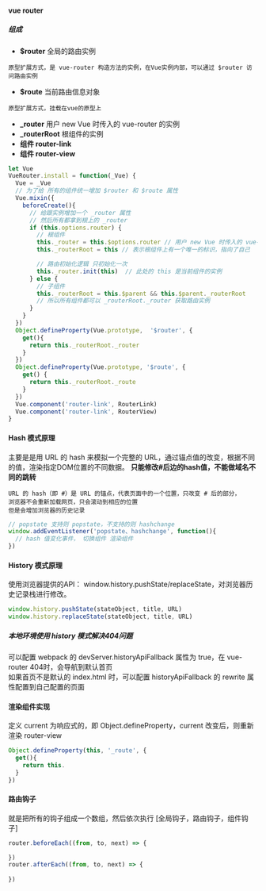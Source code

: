 #### vue router
##### 组成 
* **\$router** 全局的路由实例
```
原型扩展方式，是 vue-router 构造方法的实例，在Vue实例内部，可以通过 $router 访问路由实例
```
* **$route** 当前路由信息对象
```
原型扩展方式，挂载在vue的原型上
```
* **_router** 用户 new Vue 时传入的 vue-router 的实例
* **_routerRoot** 根组件的实例
* **组件 router-link**
* **组件 router-view**
```js
let Vue
VueRouter.install = function(_Vue) {
  Vue = _Vue
  // 为了给 所有的组件统一增加 $router 和 $route 属性
  Vue.mixin({
    beforeCreate(){
      // 给跟实例增加一个 _router 属性
      // 然后所有都拿到根上的 _router 
      if (this.options.router) {
        // 根组件
        this._router = this.$options.router // 用户 new Vue 时传入的 vue-router 的实例
        this._routerRoot = this // 表示根组件上有一个唯一的标识，指向了自己

        // 路由初始化逻辑 只初始化一次
        this._router.init(this)  // 此处的 this 是当前组件的实例
      } else {
        // 子组件
        this._routerRoot = this.$parent && this.$parent._routerRoot
        // 所以所有组件都可以 _routerRoot._router 获取路由实例
      }
    }
  })
  Object.defineProperty(Vue.prototype,  '$router', {
    get(){
      return this._routerRoot._router
    }
  })
  Object.defineProperty(Vue.prototype, '$route', {
    get() {
      return this._routerRoot._route
    }
  })
  Vue.component('router-link', RouterLink)
  Vue.component('router-link', RouterView)
}
```
#### Hash 模式原理
主要是是用 URL 的 hash 来模拟一个完整的 URL，通过锚点值的改变，根据不同的值，渲染指定DOM位置的不同数据。
**只能修改#后边的hash值，不能做域名不同的跳转**
```
URL 的 hash（即 #）是 URL 的锚点，代表页面中的一个位置，只改变 # 后的部分，
浏览器不会重新加载网页，只会滚动到相应的位置
但是会增加浏览器的历史记录
```
```js
// popstate 支持则 popstate，不支持的则 hashchange
window.addEventListener('popstate、hashchange', function(){
  // hash 值变化事件， 切换组件 渲染组件
})
```

#### History 模式原理
使用浏览器提供的API： window.history.pushState/replaceState，对浏览器历史记录栈进行修改。
```js
window.history.pushState(stateObject, title, URL)
window.history.replaceState(stateObject, title, URL)
```
##### 本地环境使用 history 模式解决404问题
可以配置 webpack 的 devServer.historyApiFallback 属性为 true，在 vue-router 404时，会导航到默认首页    
如果首页不是默认的 index.html 时，可以配置 historyApiFallback 的 rewrite 属性配置到自己配置的页面
#### 渲染组件实现
定义 current 为响应式的，即 Object.defineProperty，current 改变后，则重新渲染 router-view
```js
Object.defineProperty(this, '_route', {
  get(){
    return this.
  }
})
```
#### 路由钩子
就是把所有的钩子组成一个数组，然后依次执行
[全局钩子，路由钩子，组件钩子]
```js
router.beforeEach((from, to, next) => {

})
router.afterEach((from, to, next) => {
  
})
```